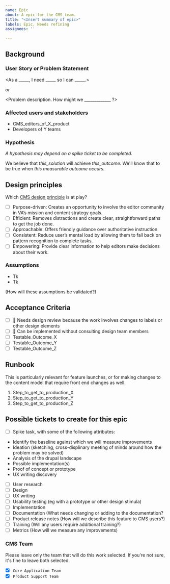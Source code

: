 ```yaml
---
name: Epic
about: A epic for the CMS team.
title: "<Insert summary of epic>"
labels: Epic, Needs refining
assignees: ''

---
```


## Background

### User Story or Problem Statement

<As a _____, I need _____ so I can _____.>

_or_

<Problem description. How might we _____________ ?>


### Affected users and stakeholders

* CMS_editors_of_X_product
* Developers of Y teams

<link to any existing research or data supporting this>


### Hypothesis

_A hypothesis may depend on a spike ticket to be completed._

We believe that _this_solution_ will achieve _this_outcome_. We'll know that to be true when _this measurable outcome occurs._


## Design principles

Which [CMS design principle](https://github.com/department-of-veterans-affairs/va.gov-team/blob/master/platform/cms/cms-product-design-principles.md) is at play?
- [ ] Purpose-driven: Creates an opportunity to involve the editor community in VA’s mission and content strategy goals.
- [ ] Efficient: Removes distractions and create clear, straightforward paths to get the job done.
- [ ] Approachable: Offers friendly guidance over authoritative instruction.
- [ ] Consistent: Reduce user’s mental load by allowing them to fall back on pattern recognition to complete tasks.
- [ ] Empowering: Provide clear information to help editors make decisions about their work.

### Assumptions
* Tk
* Tk

(How will these assumptions be validated?)

## Acceptance Criteria
- [ ] 👀 Needs design review because the work involves changes to labels or other design elements
- [ ] 🙈 Can be implemented without consulting design team members
- [ ] Testable_Outcome_X
- [ ] Testable_Outcome_Y
- [ ] Testable_Outcome_Z

## Runbook
This is particularly relevant for feature launches, or for making changes to the content model that require front end changes as well.
1. Step_to_get_to_production_X
1. Step_to_get_to_production_Y
1. Step_to_get_to_production_Z

## Possible tickets to create for this epic

- [ ] Spike task, with some of the following attributes:
* Identify the baseline against which we will measure improvements
* Ideation (sketching, cross-displinary meeting of minds around how the problem may be solved)
* Analysis of the drupal landscape
* Possible implementation(s)
* Proof of concept or prototype
* UX writing discovery

- [ ] User research
- [ ] Design
- [ ] UX writing
- [ ] Usability testing (eg with a prototype or other design stimula)
- [ ] Implementation
- [ ] Documentation (What needs changing or adding to the documentation?
- [ ] Product release notes (How will we describe this feature to CMS users?)
- [ ] Training (Will any users require additional training?)
- [ ] Metrics (How will we measure any improvements)

### CMS Team

Please leave only the team that will do this work selected. If you're not sure, it's fine to leave both selected.

- [x] `Core Application Team`
- [x] `Product Support Team`